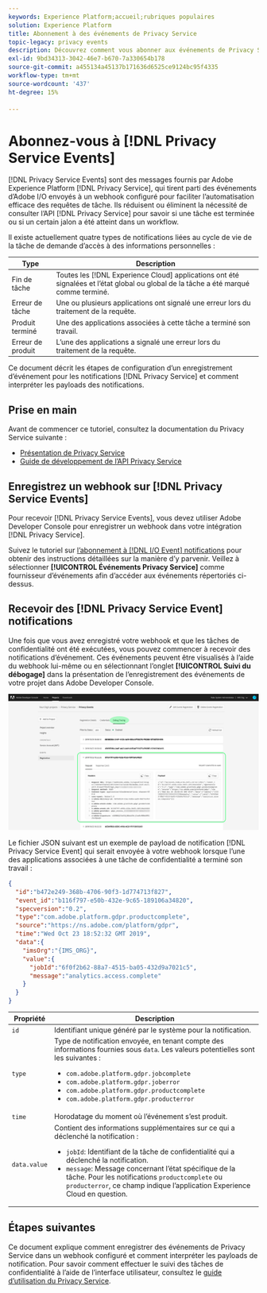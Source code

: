 ```yaml
---
keywords: Experience Platform;accueil;rubriques populaires
solution: Experience Platform
title: Abonnement à des événements de Privacy Service
topic-legacy: privacy events
description: Découvrez comment vous abonner aux événements de Privacy Service à l’aide d’un webhook préconfiguré.
exl-id: 9bd34313-3042-46e7-b670-7a330654b178
source-git-commit: a455134a45137b171636d6525ce9124bc95f4335
workflow-type: tm+mt
source-wordcount: '437'
ht-degree: 15%

---
```


# Abonnez-vous à [!DNL Privacy Service Events]

[!DNL Privacy Service Events] sont des messages fournis par Adobe Experience Platform  [!DNL Privacy Service], qui tirent parti des événements d’Adobe I/O envoyés à un webhook configuré pour faciliter l’automatisation efficace des requêtes de tâche. Ils réduisent ou éliminent la nécessité de consulter l’API [!DNL Privacy Service] pour savoir si une tâche est terminée ou si un certain jalon a été atteint dans un workflow.

Il existe actuellement quatre types de notifications liées au cycle de vie de la tâche de demande d’accès à des informations personnelles :

| Type | Description |
| --- | --- |
| Fin de tâche | Toutes les [!DNL Experience Cloud] applications ont été signalées et l’état global ou global de la tâche a été marqué comme terminé. |
| Erreur de tâche | Une ou plusieurs applications ont signalé une erreur lors du traitement de la requête. |
| Produit terminé | Une des applications associées à cette tâche a terminé son travail. |
| Erreur de produit | L’une des applications a signalé une erreur lors du traitement de la requête. |

Ce document décrit les étapes de configuration d’un enregistrement d’événement pour les notifications [!DNL Privacy Service] et comment interpréter les payloads des notifications.

## Prise en main

Avant de commencer ce tutoriel, consultez la documentation du Privacy Service suivante :

* [Présentation de Privacy Service](./home.md)
* [Guide de développement de l’API Privacy Service](./api/getting-started.md)

## Enregistrez un webhook sur [!DNL Privacy Service Events]

Pour recevoir [!DNL Privacy Service Events], vous devez utiliser Adobe Developer Console pour enregistrer un webhook dans votre intégration [!DNL Privacy Service].

Suivez le tutoriel sur [l’abonnement à [!DNL I/O Event] notifications](../observability/alerts/subscribe.md) pour obtenir des instructions détaillées sur la manière d’y parvenir. Veillez à sélectionner **[!UICONTROL Événements Privacy Service]** comme fournisseur d’événements afin d’accéder aux événements répertoriés ci-dessus.

## Recevoir des [!DNL Privacy Service Event] notifications

Une fois que vous avez enregistré votre webhook et que les tâches de confidentialité ont été exécutées, vous pouvez commencer à recevoir des notifications d’événement. Ces événements peuvent être visualisés à l’aide du webhook lui-même ou en sélectionnant l’onglet **[!UICONTROL Suivi du débogage]** dans la présentation de l’enregistrement des événements de votre projet dans Adobe Developer Console.

![](images/privacy-events/debug-tracing.png)

Le fichier JSON suivant est un exemple de payload de notification [!DNL Privacy Service Event] qui serait envoyée à votre webhook lorsque l’une des applications associées à une tâche de confidentialité a terminé son travail :

```json
{
  "id":"b472e249-368b-4706-90f3-1d774713f827",
  "event_id":"b116f797-e50b-432e-9c65-189106a34820",
  "specversion":"0.2",
  "type":"com.adobe.platform.gdpr.productcomplete",
  "source":"https://ns.adobe.com/platform/gdpr",
  "time":"Wed Oct 23 18:52:32 GMT 2019",
  "data":{
    "imsOrg":"{IMS_ORG}",
    "value":{
      "jobId":"6f0f2b62-88a7-4515-ba05-432d9a7021c5",
      "message":"analytics.access.complete"
    }
  }
}
```

| Propriété | Description |
| --- | --- |
| `id` | Identifiant unique généré par le système pour la notification. |
| `type` | Type de notification envoyée, en tenant compte des informations fournies sous `data`. Les valeurs potentielles sont les suivantes : <ul><li>`com.adobe.platform.gdpr.jobcomplete`</li><li>`com.adobe.platform.gdpr.joberror`</li><li>`com.adobe.platform.gdpr.productcomplete`</li><li>`com.adobe.platform.gdpr.producterror`</li></ul> |
| `time` | Horodatage du moment où l’événement s’est produit. |
| `data.value` | Contient des informations supplémentaires sur ce qui a déclenché la notification : <ul><li>`jobId`: Identifiant de la tâche de confidentialité qui a déclenché la notification.</li><li>`message`: Message concernant l’état spécifique de la tâche. Pour les notifications `productcomplete` ou `producterror`, ce champ indique l’application Experience Cloud en question.</li></ul> |

## Étapes suivantes

Ce document explique comment enregistrer des événements de Privacy Service dans un webhook configuré et comment interpréter les payloads de notification. Pour savoir comment effectuer le suivi des tâches de confidentialité à l’aide de l’interface utilisateur, consultez le [guide d’utilisation du Privacy Service](./ui/user-guide.md).
